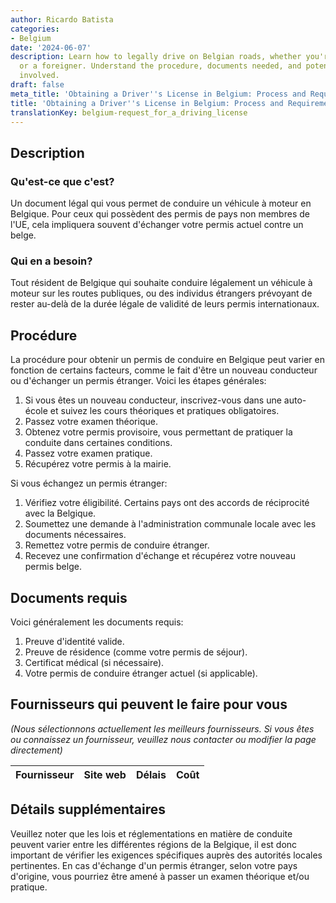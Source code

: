 ```yaml
---
author: Ricardo Batista
categories:
- Belgium
date: '2024-06-07'
description: Learn how to legally drive on Belgian roads, whether you're a resident
  or a foreigner. Understand the procedure, documents needed, and potential costs
  involved.
draft: false
meta_title: 'Obtaining a Driver''s License in Belgium: Process and Requirements'
title: 'Obtaining a Driver''s License in Belgium: Process and Requirements'
translationKey: belgium-request_for_a_driving_license
---
```



## Description
### Qu'est-ce que c'est?
Un document légal qui vous permet de conduire un véhicule à moteur en Belgique. Pour ceux qui possèdent des permis de pays non membres de l'UE, cela impliquera souvent d'échanger votre permis actuel contre un belge.

### Qui en a besoin?
Tout résident de Belgique qui souhaite conduire légalement un véhicule à moteur sur les routes publiques, ou des individus étrangers prévoyant de rester au-delà de la durée légale de validité de leurs permis internationaux.

## Procédure
La procédure pour obtenir un permis de conduire en Belgique peut varier en fonction de certains facteurs, comme le fait d'être un nouveau conducteur ou d'échanger un permis étranger. Voici les étapes générales:

1. Si vous êtes un nouveau conducteur, inscrivez-vous dans une auto-école et suivez les cours théoriques et pratiques obligatoires.
2. Passez votre examen théorique.
3. Obtenez votre permis provisoire, vous permettant de pratiquer la conduite dans certaines conditions.
4. Passez votre examen pratique.
5. Récupérez votre permis à la mairie.

Si vous échangez un permis étranger:

1. Vérifiez votre éligibilité. Certains pays ont des accords de réciprocité avec la Belgique.
2. Soumettez une demande à l'administration communale locale avec les documents nécessaires.
3. Remettez votre permis de conduire étranger.
4. Recevez une confirmation d'échange et récupérez votre nouveau permis belge.

## Documents requis
Voici généralement les documents requis:

1. Preuve d'identité valide.
2. Preuve de résidence (comme votre permis de séjour).
3. Certificat médical (si nécessaire).
4. Votre permis de conduire étranger actuel (si applicable).

## Fournisseurs qui peuvent le faire pour vous

_(Nous sélectionnons actuellement les meilleurs fournisseurs. Si vous êtes ou connaissez un fournisseur, veuillez nous contacter ou modifier la page directement)_

| Fournisseur     |     Site web    |     Délais       |       Coût       |
| --------------- | --------------- |  :-------------: | :-------------: |

## Détails supplémentaires
Veuillez noter que les lois et réglementations en matière de conduite peuvent varier entre les différentes régions de la Belgique, il est donc important de vérifier les exigences spécifiques auprès des autorités locales pertinentes. En cas d'échange d'un permis étranger, selon votre pays d'origine, vous pourriez être amené à passer un examen théorique et/ou pratique.